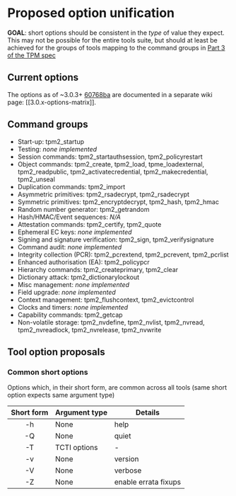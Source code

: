 # Proposed option unification

**GOAL**: short options should be consistent in the _type_ of value they expect. This may not be possible for the entire tools suite, but should at least be achieved for the groups of tools mapping to the command groups in [Part 3 of the TPM spec](https://trustedcomputinggroup.org/wp-content/uploads/TPM-Rev-2.0-Part-3-Commands-01.38.pdf)

## Current options

The options as of ~3.0.3+ [60768ba](https://github.com/tpm2-software/tpm2-tools/commit/60768ba73043bdf68311047bdfd23c9e89ba16cf) are documented in a separate wiki page: [[3.0.x-options-matrix]].

## Command groups

* Start-up: tpm2_startup
* Testing: _none implemented_
* Session commands: tpm2_startauthsession, tpm2_policyrestart
* Object commands: tpm2_create, tpm2_load, tpme_loadexternal, tpm2_readpublic, tpm2_activatecredential, tpm2_makecredential, tpm2_unseal
* Duplication commands: tpm2_import
* Asymmetric primitives: tpm2_rsadecrypt, tpm2_rsadecrypt
* Symmetric primitives: tpm2_encryptdecrypt, tpm2_hash, tpm2_hmac
* Random number generator: tpm2_getrandom
* Hash/HMAC/Event sequences: _N/A_
* Attestation commands: tpm2_certify, tpm2_quote
* Ephemeral EC keys: _none implemented_
* Signing and signature verification: tpm2_sign, tpm2_verifysignature
* Command audit: _none implemented_
* Integrity collection (PCR): tpm2_pcrextend, tpm2_pcrevent, tpm2_pcrlist
* Enhanced authorisation (EA): tpm2_policypcr
* Hierarchy commands: tpm2_createprimary, tpm2_clear
* Dictionary attack: tpm2_dictionarylockout
* Misc management: _none implemented_
* Field upgrade: _none implemented_
* Context management: tpm2_flushcontext, tpm2_evictcontrol
* Clocks and timers: _none implemented_
* Capability commands: tpm2_getcap
* Non-volatile storage: tpm2_nvdefine, tpm2_nvlist, tpm2_nvread, tpm2_nvreadlock, tpm2_nvrelease, tpm2_nvwrite

## Tool option proposals

### Common short options

Options which, in their short form, are common across all tools (same short option expects same argument type)

| Short form | Argument type | Details | 
| :---: | --- | --- |
| -h | None | help |
| -Q | None | quiet |
| -T | TCTI options | - |
| -v | None | version |
| -V | None | verbose |
| -Z | None | enable errata fixups |
